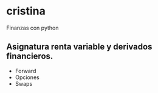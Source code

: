 # cristina
Finanzas con python
## Asignatura renta variable y derivados financieros.
* Forward
* Opciones
* Swaps
